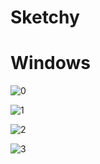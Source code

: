 # Sketchy

# Windows

![0](https://github.com/tgoomer/sketchy-on-windows/raw/master/step0.png)

![1](https://github.com/tgoomer/sketchy-on-windows/raw/master/step1.png)

![2](https://github.com/tgoomer/sketchy-on-windows/raw/master/step2.png)

![3](https://github.com/tgoomer/sketchy-on-windows/raw/master/step3.png)
